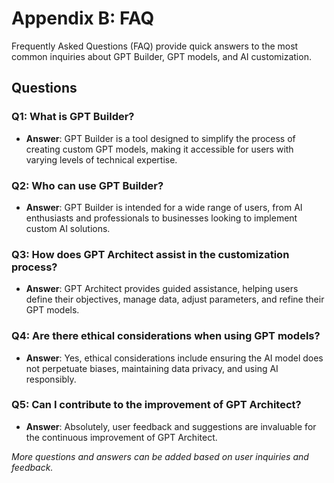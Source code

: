 # Appendix B: FAQ

Frequently Asked Questions (FAQ) provide quick answers to the most common inquiries about GPT Builder, GPT models, and AI customization.

## Questions

### Q1: What is GPT Builder?
- **Answer**: GPT Builder is a tool designed to simplify the process of creating custom GPT models, making it accessible for users with varying levels of technical expertise.

### Q2: Who can use GPT Builder?
- **Answer**: GPT Builder is intended for a wide range of users, from AI enthusiasts and professionals to businesses looking to implement custom AI solutions.

### Q3: How does GPT Architect assist in the customization process?
- **Answer**: GPT Architect provides guided assistance, helping users define their objectives, manage data, adjust parameters, and refine their GPT models.

### Q4: Are there ethical considerations when using GPT models?
- **Answer**: Yes, ethical considerations include ensuring the AI model does not perpetuate biases, maintaining data privacy, and using AI responsibly.

### Q5: Can I contribute to the improvement of GPT Architect?
- **Answer**: Absolutely, user feedback and suggestions are invaluable for the continuous improvement of GPT Architect.

_More questions and answers can be added based on user inquiries and feedback._
